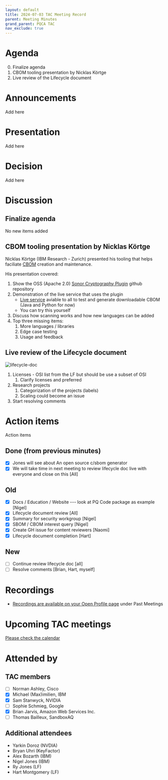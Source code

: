 ```yaml
---
layout: default
title: 2024-07-03 TAC Meeting Record
parent: Meeting Minutes
grand_parent: PQCA TAC
nav_exclude: true
---
```


# Agenda
0. Finalize agenda
1. CBOM tooling presentation by Nicklas Körtge
2. Live review of the Lifecycle document

# Announcements
Add here

# Presentation
Add here

# Decision
Add here

# Discussion

## Finalize agenda

No new items added

## CBOM tooling presentation by Nicklas Körtge

Nicklas Körtge (IBM Research - Zurich) presented his tooling that helps faciliate [CBOM](https://github.com/IBM/CBOM) creation and maintenance.

His presentation covered:

1. Show the OSS (Apache 2.0) [Sonor Cryptography Plugin](https://github.com/IBM/sonar-cryptography) github repository
3. Demonstration of the live service that uses the plugin
   * [Live service](https://cbomdb-frontend-scanservice.openshift-cluster-d465a2b8669424cc1f37658bec09acda-0000.eu-de.containers.appdomain.cloud) aviable to all to test and generate downloadable CBOM (Java and Python for now)
   * You can try this yourself
5. Discuss how scanning works and how new languages can be added 
6. Top three missing items:
    1. More languages / libraries
    2. Edge case testing
    3. Usage and feedback
    
## Live review of the Lifecycle document		

![lifecycle-doc](https://github.com/user-attachments/assets/9f30e726-52d5-4831-a977-adc6e3c99815)

1. Licenses - OSI list from the LF but should be use a subset of OSI
    1. Clarify licenses and preferred
2. Research projects
    1. Categorization of the projects (labels)
    2. Scaling could become an issue
3. Start resolving comments

# Action items
Action items

 ## Done (from previous minutes)
 * [x] Jones will see about An open source c/sbom generator
 * [x] We will take time in next meeting to review lifecycle doc live with everyone and close on this [All]
 
 ## Old

 * [x] Docs / Education / Website --- look at PQ Code package as example [Nigel]
 * [x] Lifecycle document review [All] <link>
 * [x] Summary for security workgroup [Nigel]
 * [x] SBOM / CBOM interest query [Nigel]
 * [x] Create GH issue for content reviewers [Naomi]
 * [x] Lifecycle document completion [Hart]
 
 ## New
 
 * [ ] Continue review lifecycle doc [all]
 * [ ] Resolve comments [Brian, Hart, myself]

# Recordings

* [Recordings are available on your Open Profile page](https://openprofile.dev/my-meetings) under Past Meetings

# Upcoming TAC meetings

[Please check the calendar](https://pqca.org/calendar/)

# Attended by

## TAC members

* [ ] Norman Ashley, Cisco
* [x] Michael (Max)imilien, IBM
* [x] Sam Stanwyck, NVIDIA
* [ ] Sophie Schmieg, Google
* [x] Brian Jarvis, Amazon Web Services Inc.
* [ ] Thomas Bailleux, SandboxAQ

## Additional attendees
* Yarkin Doroz (NVDIA)
* Bryan Uhri (KeyFactor)
* Alex Bozarth (IBM)
* Nigel Jones (IBM)
* Ry Jones (LF)
* Hart Montgomery (LF)
